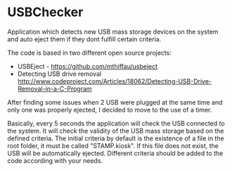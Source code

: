 # USBChecker
Application which detects new USB mass storage devices on the system and auto eject them if they dont fulfill certain criteria.

The code is based in two different open source projects:
- USBEject  - https://github.com/mthiffau/usbeject
- Detecting USB drive removal http://www.codeproject.com/Articles/18062/Detecting-USB-Drive-Removal-in-a-C-Program

After finding some issues when 2 USB were plugged at the same time and only one was properly ejected, I decided to move to the use of a timer.

Basically, every 5 seconds the application will check the USB connected to the system. It will check the validity of the USB mass storage based on the defined criteria.
The initial criteria by default is the existence of a file in the root folder, it must be called "STAMP.kiosk". If this file does not exist, the USB will be automatically ejected.
Different criteria should be added to the code according with your needs.
